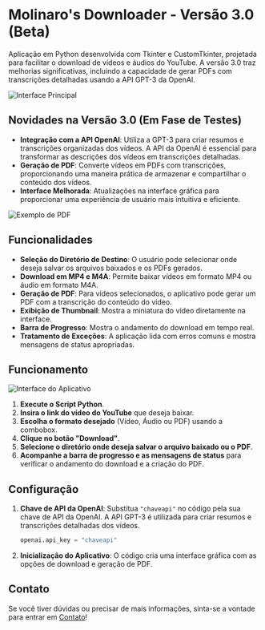 # Molinaro's Downloader - Versão 3.0 (Beta)

Aplicação em Python desenvolvida com Tkinter e CustomTkinter, projetada para facilitar o download de vídeos e áudios do YouTube. A versão 3.0 traz melhorias significativas, incluindo a capacidade de gerar PDFs com transcrições detalhadas usando a API GPT-3 da OpenAI.

![Interface Principal](https://github.com/LMolinaro01/YouTube-Downloader/assets/126402616/b309ec19-c7a9-4849-b8ae-d023219f6150)

## Novidades na Versão 3.0 (Em Fase de Testes)

- **Integração com a API OpenAI**: Utiliza a GPT-3 para criar resumos e transcrições organizadas dos vídeos. A API da OpenAI é essencial para transformar as descrições dos vídeos em transcrições detalhadas.
- **Geração de PDF**: Converte vídeos em PDFs com transcrições, proporcionando uma maneira prática de armazenar e compartilhar o conteúdo dos vídeos.
- **Interface Melhorada**: Atualizações na interface gráfica para proporcionar uma experiência de usuário mais intuitiva e eficiente.

![Exemplo de PDF](https://github.com/user-attachments/assets/60ee3c6c-9c90-4062-b9be-da63e20f875b)

## Funcionalidades

- **Seleção do Diretório de Destino**: O usuário pode selecionar onde deseja salvar os arquivos baixados e os PDFs gerados.
- **Download em MP4 e M4A**: Permite baixar vídeos em formato MP4 ou áudio em formato M4A.
- **Geração de PDF**: Para vídeos selecionados, o aplicativo pode gerar um PDF com a transcrição do conteúdo do vídeo.
- **Exibição de Thumbnail**: Mostra a miniatura do vídeo diretamente na interface.
- **Barra de Progresso**: Mostra o andamento do download em tempo real.
- **Tratamento de Exceções**: A aplicação lida com erros comuns e mostra mensagens de status apropriadas.

## Funcionamento

![Interface do Aplicativo](https://github.com/LMolinaro01/YouTube-Downloader/assets/126402616/b4ca285d-cc43-43de-a06b-b9984d55688e)

1. **Execute o Script Python**.
2. **Insira o link do vídeo do YouTube** que deseja baixar.
3. **Escolha o formato desejado** (Vídeo, Áudio ou PDF) usando a combobox.
4. **Clique no botão "Download"**.
5. **Selecione o diretório onde deseja salvar o arquivo baixado ou o PDF**.
6. **Acompanhe a barra de progresso e as mensagens de status** para verificar o andamento do download e a criação do PDF.


## Configuração

1. **Chave de API da OpenAI**: Substitua `"chaveapi"` no código pela sua chave de API da OpenAI. A API GPT-3 é utilizada para criar resumos e transcrições detalhadas dos vídeos.

   ```python
   openai.api_key = "chaveapi"
   ```

2. **Inicialização do Aplicativo**: O código cria uma interface gráfica com as opções de download e geração de PDF.


## **Contato**

Se você tiver dúvidas ou precisar de mais informações, sinta-se a vontade para entrar em [Contato](https://linktr.ee/leomolinarodev01)!

